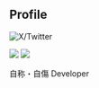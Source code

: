 ## Profile
![X/Twitter](https://x.com/yamipi_dev)


![](http://github-profile-summary-cards.vercel.app/api/cards/stats?username=yam1p1&theme=github_dark)  ![](http://github-profile-summary-cards.vercel.app/api/cards/most-commit-language?username=yam1p1&theme=github_dark)

自称・自傷 Developer

